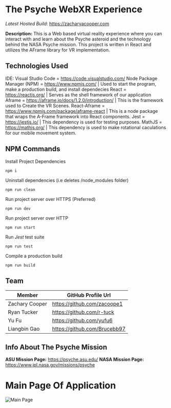 # The Psyche WebXR Experience
*Latest Hosted Build*: https://zacharyacooper.com

**Description:** This is a Web based virtual reality experience where you can interact with and learn about the Psyche asteroid and the technology behind the NASA Psyche mission. This project is written in React and utilizes the AFrame library for VR implementation.

## Technologies Used
IDE: Visual Studio Code = https://code.visualstudio.com/
Node Package Manager (NPM) = https://www.npmjs.com/ | Used to start the program, make a production build, and install dependecies
React = https://reactjs.org/ | Serves as the shell framework of our application
Aframe = https://aframe.io/docs/1.2.0/introduction/ | This is the framework used to Create the VR Scenes.
React-Aframe = https://www.npmjs.com/package/aframe-react | This is a node package that wraps the A-Frame framework into React components.
Jest = https://jestjs.io/ | This dependency is used for testing purposes.
MathJS = https://mathjs.org/ | This dependency is used to make rotational caculations for our mobile movement system.

## NPM Commands

Install Project Dependencies
```
npm i
```

Uninstall dependencies (i.e deletes /node_modules folder)
```
npm run clean
```

Run project server over HTTPS (Preferred)
```
npm run dev
```

Run project server over HTTP
```
npm run start
```

Run *Jest* test suite
```
npm run test
```

Compile a production build
```
npm run build
```

## Team

Member          |  GitHub Profile Url
----------------|-----------------------------
Zachary Cooper  | https://github.com/zacoope1
Ryan Tucker     | https://github.com/r-tuck
Yu Fu           | https://github.com/yufu6
Liangbin Gao    | https://github.com/Brucebb97

## Info About The Psyche Mission
**ASU Mission Page:** https://psyche.asu.edu/
**NASA Mission Page:** https://www.jpl.nasa.gov/missions/psyche

# Main Page Of Application
![Main Page](https://raw.githubusercontent.com/PSYCHE-WebXr-Group-16C/psychewebxr/master/public/Application%20Pictures/Main%20Screen.jpg)